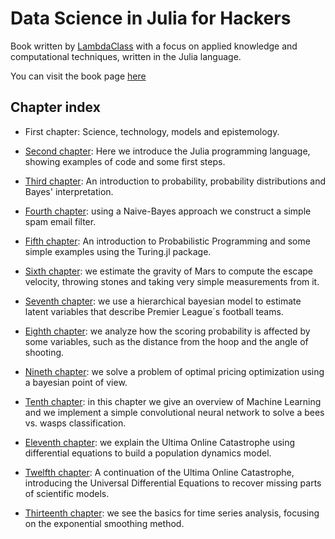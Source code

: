 # Data Science in Julia for Hackers

Book written by [LambdaClass](https://lambdaclass.com/) with a focus on applied knowledge and computational techniques,
written in the Julia language.

You can visit the book page [here](https://lambdaclass.com/data_science_in_julia_for_hackers/)


## Chapter index


* First chapter: Science, technology, models and epistemology.

* [Second chapter](https://lambdaclass.com/data_science_in_julia_for_hackers/02_julia_intro.jl.html): Here we introduce the Julia programming language, showing examples of code and some first steps.

* [Third chapter](https://lambdaclass.com/data_science_in_julia_for_hackers/03_probability_intro.jl.html): An introduction to probability, probability distributions and Bayes' interpretation.

* [Fourth chapter](https://lambdaclass.com/data_science_in_julia_for_hackers/04_naive_bayes.jl.html): using a Naive-Bayes approach we construct a simple spam email filter.

* [Fifth chapter](https://lambdaclass.com/data_science_in_julia_for_hackers/05_prob_prog_intro.jl.html): An introduction to Probabilistic Programming and some simple examples using the Turing.jl package.

* [Sixth chapter](https://lambdaclass.com/data_science_in_julia_for_hackers/06_gravity.jl.html): we estimate the gravity of Mars to compute the escape velocity, throwing stones and taking very simple measurements from it.

* [Seventh chapter](https://lambdaclass.com/data_science_in_julia_for_hackers/07_football_simulation.jl.html): we use a hierarchical bayesian model to estimate latent variables that describe Premier League´s football teams.

* [Eighth chapter](https://lambdaclass.com/data_science_in_julia_for_hackers/08_basketball_shots.jl.html): we analyze how the scoring probability is affected by some variables, such as the distance from the hoop and the angle of shooting.

* [Nineth chapter](https://lambdaclass.com/data_science_in_julia_for_hackers/09_optimal_pricing.jl.html): we solve a problem of optimal pricing optimization using a bayesian point of view.

* [Tenth chapter](https://lambdaclass.com/data_science_in_julia_for_hackers/10_bees_vs_wasps.jl.html): in this chapter we give an overview of Machine Learning and we implement a simple convolutional neural network to solve a bees vs. wasps classification.

* [Eleventh chapter](https://lambdaclass.com/data_science_in_julia_for_hackers/11_ultima_online.jl.html): we explain the Ultima Online Catastrophe using differential equations to build a population dynamics model.

* [Twelfth chapter](https://lambdaclass.com/data_science_in_julia_for_hackers/12_ultima_continued.jl.html): A continuation of the Ultima Online Catastrophe, introducing the Universal Differential Equations to recover missing parts of scientific models.

* [Thirteenth chapter](https://lambdaclass.com/data_science_in_julia_for_hackers/13_time_series.jl.html): we see the basics for time series analysis, focusing on the exponential smoothing method.
